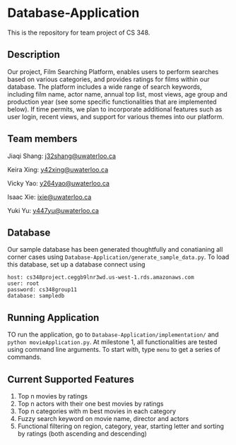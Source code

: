 # Database-Application

This is the repository for team project of CS 348.

## Description

Our project, Film Searching Platform, enables users to perform searches based on various categories, and provides ratings for films within our database. The platform includes a wide range of search keywords, including film name, actor name, annual top list, most views, age group and production year (see some specific functionalities that are implemented below). If time permits, we plan to incorporate additional features such as user login, recent views, and support for various themes into our platform.

## Team members

Jiaqi Shang: j32shang@uwaterloo.ca

Keira Xing: y42xing@uwaterloo.ca

Vicky Yao: y264yao@uwaterloo.ca

Isaac Xie: ixie@uwaterloo.ca

Yuki Yu: y447yu@uwaterloo.ca

## Database

Our sample database has been generated thoughtfully and conatianing all corner cases
using `Database-Application/generate_sample_data.py`. To load this database, set up
a database connect using

```
host: cs348project.ceggb9lnr3wd.us-west-1.rds.amazonaws.com
user: root
password: cs348group11
database: sampledb
```

## Running Application

TO run the application, go to `Database-Application/implementation/` and `python movieApplication.py`. At milestone 1, all functionalities are tested using command line arguments. To start with, type `menu` to get a series of commands.

## Current Supported Features

1. Top n movies by ratings
2. Top n actors with their one best movies by ratings
3. Top n categories with m best movies in each category
4. Fuzzy search keyword on movie name, director and actors
5. Functional filtering on region, category, year, starting letter and sorting by ratings (both ascending and descending)
